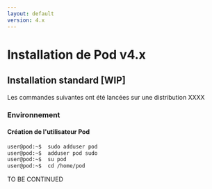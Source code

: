 ```yaml
---
layout: default
version: 4.x
---
```


# Installation de Pod v4.x

## Installation standard [WIP]

Les commandes suivantes ont été lancées sur une distribution XXXX

### Environnement

#### Création de l'utilisateur Pod

```sh
user@pod:~$  sudo adduser pod
user@pod:~$  adduser pod sudo
user@pod:~$  su pod
user@pod:~$  cd /home/pod
```

TO BE CONTINUED

